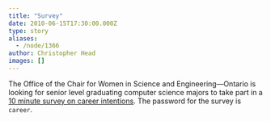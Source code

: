 ```yaml
---
title: "Survey"
date: 2010-06-15T17:30:00.000Z
type: story
aliases:
  - /node/1366
author: Christopher Head
images: []
---
```


<div class="field field-name-body field-type-text-with-summary field-label-hidden"><div class="field-items"><div class="field-item even"><p>The Office of the Chair for Women in Science and Engineering&#x2014;Ontario is looking for senior level graduating computer science majors to take part in a <a href="https://www.surveymonkey.com/s/careertransition">10 minute survey on career intentions</a>. The password for the survey is <code>career</code>.</p>
</div></div></div>    <footer>
          </footer>